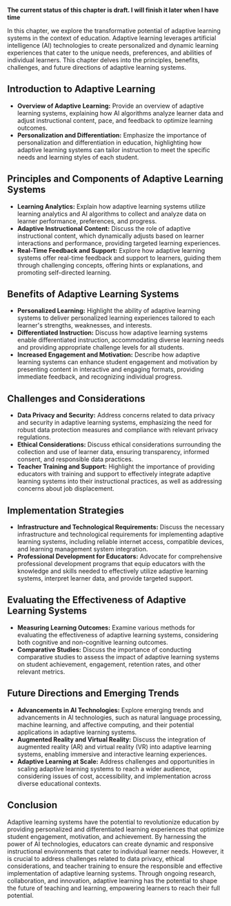 **The current status of this chapter is draft. I will finish it later when I have time**

In this chapter, we explore the transformative potential of adaptive learning systems in the context of education. Adaptive learning leverages artificial intelligence (AI) technologies to create personalized and dynamic learning experiences that cater to the unique needs, preferences, and abilities of individual learners. This chapter delves into the principles, benefits, challenges, and future directions of adaptive learning systems.

Introduction to Adaptive Learning
---------------------------------

* **Overview of Adaptive Learning:** Provide an overview of adaptive learning systems, explaining how AI algorithms analyze learner data and adjust instructional content, pace, and feedback to optimize learning outcomes.
* **Personalization and Differentiation:** Emphasize the importance of personalization and differentiation in education, highlighting how adaptive learning systems can tailor instruction to meet the specific needs and learning styles of each student.

Principles and Components of Adaptive Learning Systems
------------------------------------------------------

* **Learning Analytics:** Explain how adaptive learning systems utilize learning analytics and AI algorithms to collect and analyze data on learner performance, preferences, and progress.
* **Adaptive Instructional Content:** Discuss the role of adaptive instructional content, which dynamically adjusts based on learner interactions and performance, providing targeted learning experiences.
* **Real-Time Feedback and Support:** Explore how adaptive learning systems offer real-time feedback and support to learners, guiding them through challenging concepts, offering hints or explanations, and promoting self-directed learning.

Benefits of Adaptive Learning Systems
-------------------------------------

* **Personalized Learning:** Highlight the ability of adaptive learning systems to deliver personalized learning experiences tailored to each learner's strengths, weaknesses, and interests.
* **Differentiated Instruction:** Discuss how adaptive learning systems enable differentiated instruction, accommodating diverse learning needs and providing appropriate challenge levels for all students.
* **Increased Engagement and Motivation:** Describe how adaptive learning systems can enhance student engagement and motivation by presenting content in interactive and engaging formats, providing immediate feedback, and recognizing individual progress.

Challenges and Considerations
-----------------------------

* **Data Privacy and Security:** Address concerns related to data privacy and security in adaptive learning systems, emphasizing the need for robust data protection measures and compliance with relevant privacy regulations.
* **Ethical Considerations:** Discuss ethical considerations surrounding the collection and use of learner data, ensuring transparency, informed consent, and responsible data practices.
* **Teacher Training and Support:** Highlight the importance of providing educators with training and support to effectively integrate adaptive learning systems into their instructional practices, as well as addressing concerns about job displacement.

Implementation Strategies
-------------------------

* **Infrastructure and Technological Requirements:** Discuss the necessary infrastructure and technological requirements for implementing adaptive learning systems, including reliable internet access, compatible devices, and learning management system integration.
* **Professional Development for Educators:** Advocate for comprehensive professional development programs that equip educators with the knowledge and skills needed to effectively utilize adaptive learning systems, interpret learner data, and provide targeted support.

Evaluating the Effectiveness of Adaptive Learning Systems
---------------------------------------------------------

* **Measuring Learning Outcomes:** Examine various methods for evaluating the effectiveness of adaptive learning systems, considering both cognitive and non-cognitive learning outcomes.
* **Comparative Studies:** Discuss the importance of conducting comparative studies to assess the impact of adaptive learning systems on student achievement, engagement, retention rates, and other relevant metrics.

Future Directions and Emerging Trends
-------------------------------------

* **Advancements in AI Technologies:** Explore emerging trends and advancements in AI technologies, such as natural language processing, machine learning, and affective computing, and their potential applications in adaptive learning systems.
* **Augmented Reality and Virtual Reality:** Discuss the integration of augmented reality (AR) and virtual reality (VR) into adaptive learning systems, enabling immersive and interactive learning experiences.
* **Adaptive Learning at Scale:** Address challenges and opportunities in scaling adaptive learning systems to reach a wider audience, considering issues of cost, accessibility, and implementation across diverse educational contexts.

Conclusion
----------

Adaptive learning systems have the potential to revolutionize education by providing personalized and differentiated learning experiences that optimize student engagement, motivation, and achievement. By harnessing the power of AI technologies, educators can create dynamic and responsive instructional environments that cater to individual learner needs. However, it is crucial to address challenges related to data privacy, ethical considerations, and teacher training to ensure the responsible and effective implementation of adaptive learning systems. Through ongoing research, collaboration, and innovation, adaptive learning has the potential to shape the future of teaching and learning, empowering learners to reach their full potential.
